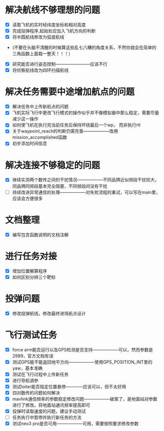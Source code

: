 # 解决航线不够理想的问题
- [x] 读取飞机的实时经纬度坐标和相对高度
- [x] 完成投弹程序,起始处应加入飞机方向的判断
- [x] 将半圆航线修改为弧度航线
- (不要在头脑不清醒的时候算这些乱七八糟的角度关系，不然你就会在简单的三角函数上面栽一整天！！！）
- [x] 研究能否进行姿态控制————————应该不行
- [x] 将侦察航线改为四环扫描航线
# 解决任务需要中途增加航点的问题
- [x] 解决任务中上传新航点的问题
- [x] 飞机实际飞行中更改飞行模式的操作似乎并不像模拟器中那么稳定，需要尽量减少这一操作
- [x] 如何使飞机在执行完当前任务后保持环绕最后一个wp， 而非执行rtl
- [x] 关于waypoint_reach的判断仍需完善——————改用mission_accomplished函数
- [x] 初步添加时间信息
# 解决连接不够稳定的问题
- [x] 继续实测两个数传之间的干扰情况——————不同品牌近似频段干扰较大，同品牌同频段基本完全阻塞，不同频段间没有干扰
- [ ] 持续改进异常通信的处理——————对失败流程的重试，可以写在main里，应该会方便很多
# 文档整理
- [x] 编写包含函数说明的文档注解
# 进行任务对接
- [x] 增加位置解算程序
- [x] 如何区别分辨三个靶标
# 投弹问题
- [x] 修改投弹航线，修改最终进场航点设计

# 飞行测试任务
- [x] force arm能否运行以及GPS检测是否支持——————可以，然而参数是2989，官方文档有误
- [x] 测试GPS能不能返回地平方向——————使用GPS_POSITION_INT里的yaw，基本准确
- [x] 测试在飞行过程中上传新任务
- [x] 进行导航调参
- [x] 测试loiter能否指定位置悬停————应该可以，但不太好用
- [x] 四对数传的问题如何解决
- [x] mavlink通信频率的参数稳定修改问题——————破案了，是地面站对参数进行了修改，将地面站通讯频率提高即可
- [x] 投弹时读取速度的问题，建议手动测试
- [ ] 任务执行中暂停并执行新任务的方法
- [x] 测试neo3 pro是否可用——————可用，需要按照要求修改参数